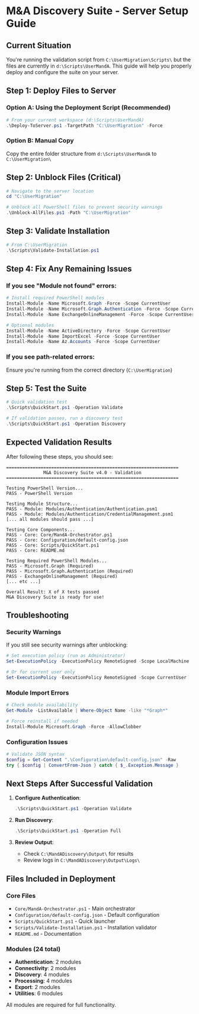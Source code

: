 # M&A Discovery Suite - Server Setup Guide

## Current Situation
You're running the validation script from `C:\UserMigration\Scripts\` but the files are currently in `d:\Scripts\UserMandA`. This guide will help you properly deploy and configure the suite on your server.

## Step 1: Deploy Files to Server

### Option A: Using the Deployment Script (Recommended)
```powershell
# From your current workspace (d:\Scripts\UserMandA)
.\Deploy-ToServer.ps1 -TargetPath "C:\UserMigration" -Force
```

### Option B: Manual Copy
Copy the entire folder structure from `d:\Scripts\UserMandA` to `C:\UserMigration\`

## Step 2: Unblock Files (Critical)
```powershell
# Navigate to the server location
cd "C:\UserMigration"

# Unblock all PowerShell files to prevent security warnings
.\Unblock-AllFiles.ps1 -Path "C:\UserMigration"
```

## Step 3: Validate Installation
```powershell
# From C:\UserMigration
.\Scripts\Validate-Installation.ps1
```

## Step 4: Fix Any Remaining Issues

### If you see "Module not found" errors:
```powershell
# Install required PowerShell modules
Install-Module -Name Microsoft.Graph -Force -Scope CurrentUser
Install-Module -Name Microsoft.Graph.Authentication -Force -Scope CurrentUser
Install-Module -Name ExchangeOnlineManagement -Force -Scope CurrentUser

# Optional modules
Install-Module -Name ActiveDirectory -Force -Scope CurrentUser
Install-Module -Name ImportExcel -Force -Scope CurrentUser
Install-Module -Name Az.Accounts -Force -Scope CurrentUser
```

### If you see path-related errors:
Ensure you're running from the correct directory (`C:\UserMigration`)

## Step 5: Test the Suite
```powershell
# Quick validation test
.\Scripts\QuickStart.ps1 -Operation Validate

# If validation passes, run a discovery test
.\Scripts\QuickStart.ps1 -Operation Discovery
```

## Expected Validation Results

After following these steps, you should see:
```
=================================================================
              M&A Discovery Suite v4.0 - Validation
=================================================================

Testing PowerShell Version...
PASS - PowerShell Version

Testing Module Structure...
PASS - Module: Modules/Authentication/Authentication.psm1
PASS - Module: Modules/Authentication/CredentialManagement.psm1
[... all modules should pass ...]

Testing Core Components...
PASS - Core: Core/MandA-Orchestrator.ps1
PASS - Core: Configuration/default-config.json
PASS - Core: Scripts/QuickStart.ps1
PASS - Core: README.md

Testing Required PowerShell Modules...
PASS - Microsoft.Graph (Required)
PASS - Microsoft.Graph.Authentication (Required)
PASS - ExchangeOnlineManagement (Required)
[... etc ...]

Overall Result: X of X tests passed
M&A Discovery Suite is ready for use!
```

## Troubleshooting

### Security Warnings
If you still see security warnings after unblocking:
```powershell
# Set execution policy (run as Administrator)
Set-ExecutionPolicy -ExecutionPolicy RemoteSigned -Scope LocalMachine

# Or for current user only
Set-ExecutionPolicy -ExecutionPolicy RemoteSigned -Scope CurrentUser
```

### Module Import Errors
```powershell
# Check module availability
Get-Module -ListAvailable | Where-Object Name -like "*Graph*"

# Force reinstall if needed
Install-Module Microsoft.Graph -Force -AllowClobber
```

### Configuration Issues
```powershell
# Validate JSON syntax
$config = Get-Content ".\Configuration\default-config.json" -Raw
try { $config | ConvertFrom-Json } catch { $_.Exception.Message }
```

## Next Steps After Successful Validation

1. **Configure Authentication**:
   ```powershell
   .\Scripts\QuickStart.ps1 -Operation Validate
   ```

2. **Run Discovery**:
   ```powershell
   .\Scripts\QuickStart.ps1 -Operation Full
   ```

3. **Review Output**:
   - Check `C:\MandADiscovery\Output\` for results
   - Review logs in `C:\MandADiscovery\Output\Logs\`

## Files Included in Deployment

### Core Files
- `Core/MandA-Orchestrator.ps1` - Main orchestrator
- `Configuration/default-config.json` - Default configuration
- `Scripts/QuickStart.ps1` - Quick launcher
- `Scripts/Validate-Installation.ps1` - Installation validator
- `README.md` - Documentation

### Modules (24 total)
- **Authentication**: 2 modules
- **Connectivity**: 2 modules  
- **Discovery**: 4 modules
- **Processing**: 4 modules
- **Export**: 2 modules
- **Utilities**: 6 modules

All modules are required for full functionality.